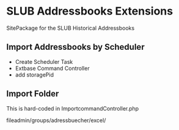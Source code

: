 # SLUB Addressbooks Extensions

SitePackage for the SLUB Historical Addressbooks

## Import Addressbooks by Scheduler

* Create Scheduler Task
* Extbase Command Controller
* add storagePid

## Import Folder

This is hard-coded in ImportcommandController.php

fileadmin/groups/adressbuecher/excel/
